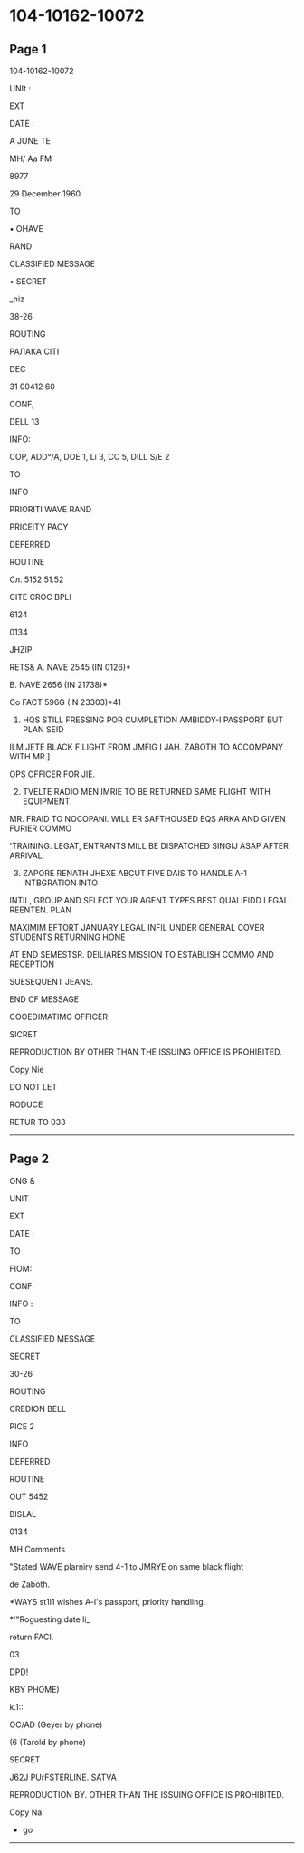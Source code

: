 # 104-10162-10072

## Page 1

104-10162-10072

UNIt :

EXT

DATE :

A JUNE TE

MH/ Aa FM

8977

29 December 1960

TO

• OHAVE

RAND

CLASSIFIED MESSAGE

• SECRET

_niz

38-26

ROUTING

РАЛАКА CITI

DEC

31 00412 60

CONF,

DELL 13

INFO:

COP, ADD°/A, DOE 1, Li 3, CC 5, DILL S/E 2

TO

INFO

PRIORITI WAVE RAND

PRICEITY PACY

DEFERRED

ROUTINE

Сл. 5152 51.52

CITE CROC BPLI

6124

0134

JHZIP

RETS& A. NAVE 2545 (IN 0126)*

B. NAVE 2656 (IN 21738)*

Co FACT 596G (IN 23303)*41

1. HQS STILL FRESSING POR CUMPLETION AMBIDDY-I PASSPORT BUT PLAN SEID

ILM JETE BLACK F'LIGHT FROM JMFIG I JAH. ZABOTH TO ACCOMPANY WITH MR.]

OPS OFFICER FOR JIE.

2. TVELTE RADIO MEN IMRIE TO BE RETURNED SAME FLIGHT WITH EQUIPMENT.

MR. FRAID TO NOCOPANI. WILL ER SAFTHOUSED EQS ARKA AND GIVEN FURIER COMMO

'TRAINING. LEGAT, ENTRANTS MILL BE DISPATCHED SINGIJ ASAP AFTER ARRIVAL.

3. ZAPORE RENATH JHEXE ABCUT FIVE DAIS TO HANDLE A-1 INTBGRATION INTO

INTIL, GROUP AND SELECT YOUR AGENT TYPES BEST QUALIFIDD LEGAL. REENTEN. PLAN

MAXIMIM EFTORT JANUARY LEGAL INFIL UNDER GENERAL COVER STUDENTS RETURNING HONE

AT END SEMESTSR. DEILIARES MISSION TO ESTABLISH COMMO AND RECEPTION

SUESEQUENT JEANS.

END CF MESSAGE

COOEDIMATIMG OFFICER

SICRET

REPRODUCTION BY OTHER THAN THE ISSUING OFFICE IS PROHIBITED.

Copy Nie

DO NOT LET

RODUCE

RETUR TO 033

---

## Page 2

ONG &

UNIT

EXT

DATE :

TO

FIOM:

CONF:

INFO :

TO

CLASSIFIED MESSAGE

SECRET

30-26

ROUTING

CREDION BELL

PICE 2

INFO

DEFERRED

ROUTINE

OUT 5452

BISLAL

0134

MH Comments

"Stated WAVE plarniry send 4-1 to JMRYE on same black flight

de Zaboth.

*WAYS st1l1 wishes A-l's passport, priority handling.

*'"Roguesting date li_

return FACI.

03

DPD!

KBY PHOME)

k.1::

OC/AD (Geyer by phone)

(6 (Tarold by phone)

SECRET

J62J PUrFSTERLINE. SATVA

REPRODUCTION BY. OTHER THAN THE ISSUING OFFICE IS PROHIBITED.

Copy Na.

* go

---

